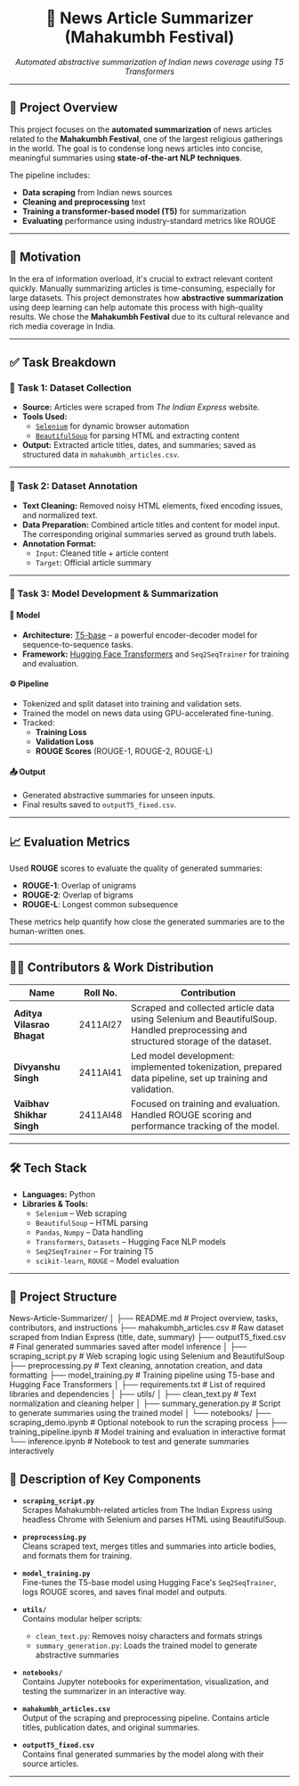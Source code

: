 <div align="center">
  <h1><strong>📰 News Article Summarizer<br>(Mahakumbh Festival)</strong></h1>
  <p><em>Automated abstractive summarization of Indian news coverage using T5 Transformers</em></p>
</div>

---

## 📌 Project Overview

This project focuses on the **automated summarization** of news articles related to the **Mahakumbh Festival**, one of the largest religious gatherings in the world. The goal is to condense long news articles into concise, meaningful summaries using **state-of-the-art NLP techniques**.

The pipeline includes:
- **Data scraping** from Indian news sources
- **Cleaning and preprocessing** text
- **Training a transformer-based model (T5)** for summarization
- **Evaluating** performance using industry-standard metrics like ROUGE

---

## 🧭 Motivation

In the era of information overload, it's crucial to extract relevant content quickly. Manually summarizing articles is time-consuming, especially for large datasets. This project demonstrates how **abstractive summarization** using deep learning can help automate this process with high-quality results. We chose the **Mahakumbh Festival** due to its cultural relevance and rich media coverage in India.

---

## ✅ Task Breakdown

### 🔹 Task 1: Dataset Collection
- **Source:** Articles were scraped from *The Indian Express* website.
- **Tools Used:**  
  - [`Selenium`](https://www.selenium.dev/) for dynamic browser automation  
  - [`BeautifulSoup`](https://www.crummy.com/software/BeautifulSoup/) for parsing HTML and extracting content
- **Output:** Extracted article titles, dates, and summaries; saved as structured data in `mahakumbh_articles.csv`.

---

### 🔹 Task 2: Dataset Annotation
- **Text Cleaning:** Removed noisy HTML elements, fixed encoding issues, and normalized text.
- **Data Preparation:** Combined article titles and content for model input. The corresponding original summaries served as ground truth labels.
- **Annotation Format:**  
  - `Input`: Cleaned title + article content  
  - `Target`: Official article summary

---

### 🔹 Task 3: Model Development & Summarization

#### 🧠 Model
- **Architecture:** [T5-base](https://huggingface.co/t5-base) – a powerful encoder-decoder model for sequence-to-sequence tasks.
- **Framework:** [Hugging Face Transformers](https://huggingface.co/transformers/) and `Seq2SeqTrainer` for training and evaluation.

#### ⚙️ Pipeline
- Tokenized and split dataset into training and validation sets.
- Trained the model on news data using GPU-accelerated fine-tuning.
- Tracked:
  - **Training Loss**
  - **Validation Loss**
  - **ROUGE Scores** (ROUGE-1, ROUGE-2, ROUGE-L)

#### 📤 Output
- Generated abstractive summaries for unseen inputs.
- Final results saved to `outputT5_fixed.csv`.

---

## 📈 Evaluation Metrics

Used **ROUGE** scores to evaluate the quality of generated summaries:
- **ROUGE-1**: Overlap of unigrams
- **ROUGE-2**: Overlap of bigrams
- **ROUGE-L**: Longest common subsequence

These metrics help quantify how close the generated summaries are to the human-written ones.

---

## 🧑‍💻 Contributors & Work Distribution

| Name                      | Roll No.   | Contribution                                                                 |
|---------------------------|------------|------------------------------------------------------------------------------|
| **Aditya Vilasrao Bhagat** | 2411AI27   | Scraped and collected article data using Selenium and BeautifulSoup. Handled preprocessing and structured storage of the dataset. |
| **Divyanshu Singh**        | 2411AI41   | Led model development: implemented tokenization, prepared data pipeline, set up training and validation. |
| **Vaibhav Shikhar Singh**  | 2411AI48   | Focused on training and evaluation. Handled ROUGE scoring and performance tracking of the model. |

---

## 🛠️ Tech Stack

- **Languages:** Python  
- **Libraries & Tools:**  
  - `Selenium` – Web scraping  
  - `BeautifulSoup` – HTML parsing  
  - `Pandas`, `Numpy` – Data handling  
  - `Transformers`, `Datasets` – Hugging Face NLP models  
  - `Seq2SeqTrainer` – For training T5  
  - `scikit-learn`, `ROUGE` – Model evaluation

---

## 📁 Project Structure

News-Article-Summarizer/
│
├── README.md # Project overview, tasks, contributors, and instructions
├── mahakumbh_articles.csv # Raw dataset scraped from Indian Express (title, date, summary)
├── outputT5_fixed.csv # Final generated summaries saved after model inference
│
├── scraping_script.py # Web scraping logic using Selenium and BeautifulSoup
├── preprocessing.py # Text cleaning, annotation creation, and data formatting
├── model_training.py # Training pipeline using T5-base and Hugging Face Transformers
│
├── requirements.txt # List of required libraries and dependencies
│
├── utils/
│ ├── clean_text.py # Text normalization and cleaning helper
│ ├── summary_generation.py # Script to generate summaries using the trained model
│
└── notebooks/
├── scraping_demo.ipynb # Optional notebook to run the scraping process
├── training_pipeline.ipynb # Model training and evaluation in interactive format
└── inference.ipynb # Notebook to test and generate summaries interactively


## 🧩 Description of Key Components

- **`scraping_script.py`**  
  Scrapes Mahakumbh-related articles from The Indian Express using headless Chrome with Selenium and parses HTML using BeautifulSoup.

- **`preprocessing.py`**  
  Cleans scraped text, merges titles and summaries into article bodies, and formats them for training.

- **`model_training.py`**  
  Fine-tunes the T5-base model using Hugging Face's `Seq2SeqTrainer`, logs ROUGE scores, and saves final model and outputs.

- **`utils/`**  
  Contains modular helper scripts:
  - `clean_text.py`: Removes noisy characters and formats strings
  - `summary_generation.py`: Loads the trained model to generate abstractive summaries

- **`notebooks/`**  
  Contains Jupyter notebooks for experimentation, visualization, and testing the summarizer in an interactive way.

- **`mahakumbh_articles.csv`**  
  Output of the scraping and preprocessing pipeline. Contains article titles, publication dates, and original summaries.

- **`outputT5_fixed.csv`**  
  Contains final generated summaries by the model along with their source articles.

---



